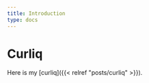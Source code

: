 ```yaml
---
title: Introduction
type: docs
---
```


# Curliq

Here is my [curliq]({{< relref "posts/curliq" >}}).